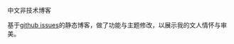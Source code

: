 中文非技术博客

基于[github issues](https://github.com/wuhaoworld/github-issues-blog)的静态博客，做了功能与主题修改，以展示我的文人情怀与审美。

